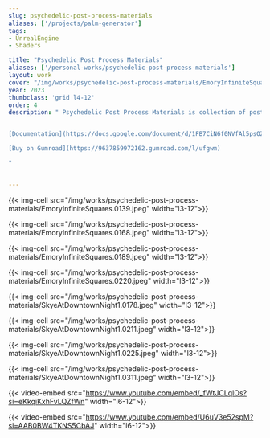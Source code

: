 ```yaml
---
slug: psychedelic-post-process-materials
aliases: ['/projects/palm-generator']
tags:
- UnrealEngine
- Shaders

title: "Psychedelic Post Process Materials"
aliases: ['/personal-works/psychedelic-post-process-materials']
layout: work
cover: "/img/works/psychedelic-post-process-materials/EmoryInfiniteSquares.0220.jpeg"
year: 2023
thumbclass: 'grid l4-12'
order: 4
description: " Psychedelic Post Process Materials is collection of post process materias for Unreal Engine 5. At the moment the materials have been tested with UE 5.2 and UE 5.3, and three materials have been developed: kaleidoscope post process material, droste effect post process material, drifting post process material.


[Documentation](https://docs.google.com/document/d/1FB7CiN6f0NVfAl5psOZ6-GeUG8JCUboO___vQvsIiVI/)  

[Buy on Gumroad](https://9637859972162.gumroad.com/l/ufgwm)

"


---
```





{{< img-cell src="/img/works/psychedelic-post-process-materials/EmoryInfiniteSquares.0139.jpeg" width="l3-12">}}
 
{{< img-cell src="/img/works/psychedelic-post-process-materials/EmoryInfiniteSquares.0168.jpeg" width="l3-12">}}

{{< img-cell src="/img/works/psychedelic-post-process-materials/EmoryInfiniteSquares.0189.jpeg" width="l3-12">}}

 {{< img-cell src="/img/works/psychedelic-post-process-materials/EmoryInfiniteSquares.0220.jpeg" width="l3-12">}}


 {{< img-cell src="/img/works/psychedelic-post-process-materials/SkyeAtDowntownNight1.0178.jpeg" width="l3-12">}}
 
{{< img-cell src="/img/works/psychedelic-post-process-materials/SkyeAtDowntownNight1.0211.jpeg" width="l3-12">}}

{{< img-cell src="/img/works/psychedelic-post-process-materials/SkyeAtDowntownNight1.0225.jpeg" width="l3-12">}}

 {{< img-cell src="/img/works/psychedelic-post-process-materials/SkyeAtDowntownNight1.0311.jpeg" width="l3-12">}}

 {{< video-embed src="https://www.youtube.com/embed/_fWtJCLqlOs?si=eKkqiKxhFvLQZfWn" width="l6-12">}}

{{< video-embed src="https://www.youtube.com/embed/U6uV3e52spM?si=AAB0BW4TKNS5CbAJ" width="l6-12">}}
